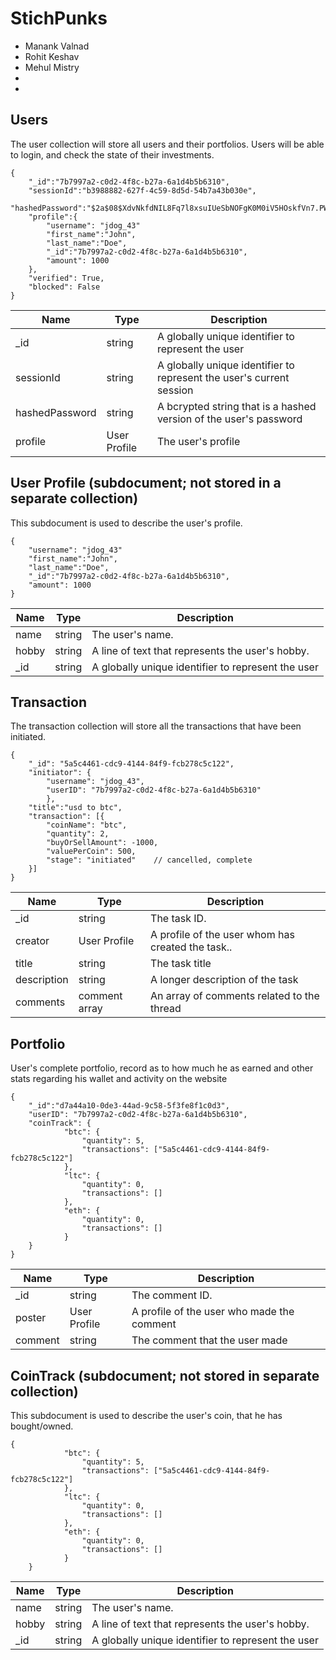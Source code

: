 # StichPunks

* Manank Valnad
* Rohit Keshav
* Mehul Mistry
* <insert name>
* <insert name>

## Users

The user collection will store all users and their portfolios. Users will be able to login, and check the state of their investments.

```
{
    "_id":"7b7997a2-c0d2-4f8c-b27a-6a1d4b5b6310",
    "sessionId":"b3988882-627f-4c59-8d5d-54b7a43b030e",
    "hashedPassword":"$2a$08$XdvNkfdNIL8Fq7l8xsuIUeSbNOFgK0M0iV5HOskfVn7.PWncShU.O",
    "profile":{
    	"username": "jdog_43"
        "first_name":"John",
        "last_name":"Doe",
        "_id":"7b7997a2-c0d2-4f8c-b27a-6a1d4b5b6310",
        "amount": 1000
    },
    "verified": True,
    "blocked": False
}
```
<!-- change -->
| Name | Type | Description |
|------|------|-------------|
| _id  | string | A globally unique identifier to represent the user |
| sessionId | string | A globally unique identifier to represent the user's current session |
| hashedPassword | string | A bcrypted string that is a hashed version of the user's password |
| profile | User Profile | The user's profile | 

## User Profile (subdocument; not stored in a separate collection)

This subdocument is used to describe the user's profile.

```
{
    "username": "jdog_43"
    "first_name":"John",
    "last_name":"Doe",
    "_id":"7b7997a2-c0d2-4f8c-b27a-6a1d4b5b6310",
    "amount": 1000
}
```

<!-- change -->
| Name | Type | Description |
|------|------|-------------|
| name | string | The user's name. | 
| hobby | string | A line of text that represents the user's hobby. |
| _id  | string | A globally unique identifier to represent the user |


## Transaction

The transaction collection will store all the transactions that have been initiated.


```
{
    "_id": "5a5c4461-cdc9-4144-84f9-fcb278c5c122",
    "initiator": {
    	"username": "jdog_43",
    	"userID": "7b7997a2-c0d2-4f8c-b27a-6a1d4b5b6310"
    	},
    "title":"usd to btc",
    "transaction": [{
    	"coinName": "btc",
    	"quantity": 2,
    	"buyOrSellAmount": -1000,
    	"valuePerCoin": 500,
    	"stage": "initiated" 	// cancelled, complete
    }]
}
```

<!-- change -->
| Name | Type | Description |
|------|------|-------------|
| _id | string | The task ID. | 
| creator | User Profile | A profile of the user whom has created the task.. |
|title| string | The task title |
|description| string | A longer description of the task |
|comments| comment array | An array of comments related to the thread |

## Portfolio

User's complete portfolio, record as to how much he as earned and other stats regarding his wallet and activity on the website

```
{
    "_id":"d7a44a10-0de3-44ad-9c58-5f3fe8f1c0d3",
    "userID": "7b7997a2-c0d2-4f8c-b27a-6a1d4b5b6310",
    "coinTrack": {
    		"btc": {
    			"quantity": 5,
    			"transactions": ["5a5c4461-cdc9-4144-84f9-fcb278c5c122"]
    		},
    		"ltc": {
    			"quantity": 0,
    			"transactions": []
    		},
    		"eth": {
    			"quantity": 0,
    			"transactions": []
    		}
    }
}
```

<!-- change -->
| Name | Type | Description |
|------|------|-------------|
| _id | string | The comment ID. | 
| poster | User Profile | A profile of the user who made the comment |
| comment | string | The comment that the user made |

## CoinTrack (subdocument; not stored in separate collection)

This subdocument is used to describe the user's coin, that he has bought/owned.

```
{
    		"btc": {
    			"quantity": 5,
    			"transactions": ["5a5c4461-cdc9-4144-84f9-fcb278c5c122"]
    		},
    		"ltc": {
    			"quantity": 0,
    			"transactions": []
    		},
    		"eth": {
    			"quantity": 0,
    			"transactions": []
    		}
    }
```

<!-- change -->
| Name | Type | Description |
|------|------|-------------|
| name | string | The user's name. | 
| hobby | string | A line of text that represents the user's hobby. |
| _id  | string | A globally unique identifier to represent the user |
